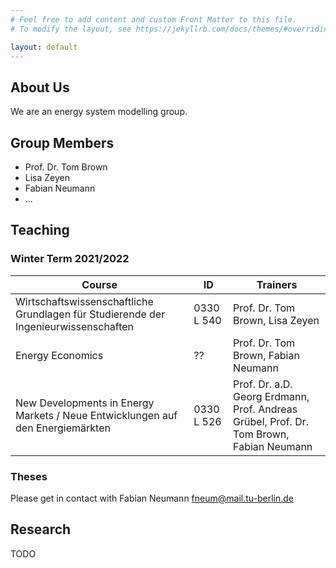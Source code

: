 ```yaml
---
# Feel free to add content and custom Front Matter to this file.
# To modify the layout, see https://jekyllrb.com/docs/themes/#overriding-theme-defaults

layout: default
---
```


## About Us

We are an energy system modelling group.
## Group Members

- Prof. Dr. Tom Brown
- Lisa Zeyen
- Fabian Neumann
- ...

## Teaching

### Winter Term 2021/2022

| Course | ID | Trainers |
| ---  | --- | --- |
| Wirtschaftswissenschaftliche Grundlagen für Studierende der Ingenieurwissenschaften | 0330 L 540 | Prof. Dr. Tom Brown, Lisa Zeyen |
| Energy Economics | ?? | Prof. Dr. Tom Brown, Fabian Neumann |
| New Developments in Energy Markets / Neue Entwicklungen auf den Energiemärkten | 0330 L 526 | Prof. Dr. a.D. Georg Erdmann, Prof. Andreas Grübel, Prof. Dr. Tom Brown, Fabian Neumann |

### Theses

Please get in contact with Fabian Neumann fneum@mail.tu-berlin.de
## Research

TODO